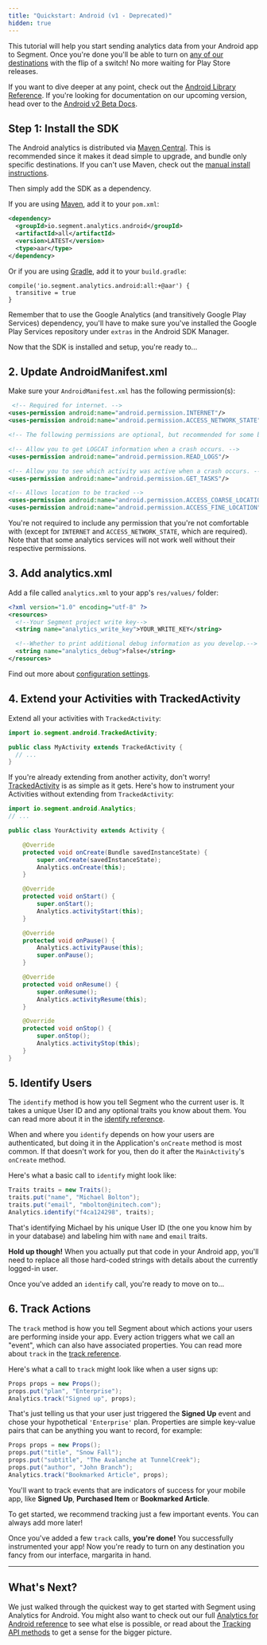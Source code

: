 ```yaml
---
title: "Quickstart: Android (v1 - Deprecated)"
hidden: true
---
```


This tutorial will help you start sending analytics data from your Android app to Segment. Once you're done you'll be able to turn on [any of our destinations](/docs/connections/destinations/) with the flip of a switch! No more waiting for Play Store releases.

If you want to dive deeper at any point, check out the [Android Library Reference](/docs/connections/sources/catalog/libraries/mobile/android).
If you're looking for documentation on our upcoming version, head over to the [Android v2 Beta Docs](/docs/connections/sources/catalog/libraries/mobile/android-beta).

## Step 1: Install the SDK

The Android analytics is distributed via [Maven Central](http://maven.org/). This is recommended since it makes it dead simple to upgrade, and bundle only specific destinations. If you can't use Maven, check out the [manual install instructions](/docs/connections/sources/catalog/libraries/mobile/android#manual-install).

Then simply add the SDK as a dependency.

If you are using [Maven](https://maven.apache.org/), add it to your `pom.xml`:
```xml
<dependency>
  <groupId>io.segment.analytics.android</groupId>
  <artifactId>all</artifactId>
  <version>LATEST</version>
  <type>aar</type>
</dependency>
```

Or if you are using [Gradle](http://www.gradle.org/), add it to your `build.gradle`:

```
compile('io.segment.analytics.android:all:+@aar') {
  transitive = true
}
```

Remember that to use the Google Analytics (and transitively Google Play Services) dependency, you'll have to make sure you've installed the Google Play Services repository under `extras` in the Android SDK Manager.

Now that the SDK is installed and setup, you're ready to...

## 2. Update AndroidManifest.xml

Make sure your `AndroidManifest.xml` has the following permission(s):

```xml
 <!-- Required for internet. -->
<uses-permission android:name="android.permission.INTERNET"/>
<uses-permission android:name="android.permission.ACCESS_NETWORK_STATE"/>

<!-- The following permissions are optional, but recommended for some bundled destinations. -->

<!-- Allow you to get LOGCAT information when a crash occurs. -->
<uses-permission android:name="android.permission.READ_LOGS"/>

<!-- Allow you to see which activity was active when a crash occurs. -->
<uses-permission android:name="android.permission.GET_TASKS"/>

<!-- Allows location to be tracked -->
<uses-permission android:name="android.permission.ACCESS_COARSE_LOCATION"/>
<uses-permission android:name="android.permission.ACCESS_FINE_LOCATION"/>
```

You're not required to include any permission that you're not comfortable with (except for `INTERNET` and `ACCESS_NETWORK_STATE`, which are required). Note that that some analytics services will not work well without their respective permissions.

## 3. Add analytics.xml

Add a file called `analytics.xml` to your app's `res/values/` folder:

```xml
<?xml version="1.0" encoding="utf-8" ?>
<resources>
  <!--Your Segment project write key-->
  <string name="analytics_write_key">YOUR_WRITE_KEY</string>

  <!--Whether to print additional debug information as you develop.-->
  <string name="analytics_debug">false</string>
</resources>
```

Find out more about [configuration settings](#configuration).

## 4. Extend your Activities with TrackedActivity

Extend all your activities with `TrackedActivity`:

```java
import io.segment.android.TrackedActivity;

public class MyActivity extends TrackedActivity {
  // ...
}
```

If you're already extending from another activity, don't worry! [TrackedActivity](https://github.com/segmentio/analytics-android/blob/master/src/io/segment/android/TrackedActivity.java) is as simple as it gets. Here's how to instrument your Activities without extending from `TrackedActivity`:


```java
import io.segment.android.Analytics;
// ...

public class YourActivity extends Activity {

    @Override
    protected void onCreate(Bundle savedInstanceState) {
        super.onCreate(savedInstanceState);
        Analytics.onCreate(this);
    }

    @Override
    protected void onStart() {
        super.onStart();
        Analytics.activityStart(this);
    }

    @Override
    protected void onPause() {
        Analytics.activityPause(this);
        super.onPause();
    }

    @Override
    protected void onResume() {
        super.onResume();
        Analytics.activityResume(this);
    }

    @Override
    protected void onStop() {
        super.onStop();
        Analytics.activityStop(this);
    }
}
```

## 5. Identify Users

The `identify` method is how you tell Segment who the current user is. It takes a unique User ID and any optional traits you know about them. You can read more about it in the [identify reference](/docs/libraries/android#identify).

When and where you `identify` depends on how your users are authenticated, but doing it in the Application's `onCreate` method is most common. If that doesn't work for you, then do it after the `MainActivity`'s `onCreate` method.

Here's what a basic call to `identify` might look like:

```java
Traits traits = new Traits();
traits.put("name", "Michael Bolton");
traits.put("email", "mbolton@initech.com");
Analytics.identify("f4ca124298", traits);
```

That's identifying Michael by his unique User ID (the one you know him by in your database) and labeling him with `name` and `email` traits.

**Hold up though!** When you actually put that code in your Android app, you'll need to replace all those hard-coded strings with details about the currently logged-in user.

Once you've added an `identify` call, you're ready to move on to...

## 6. Track Actions

The `track` method is how you tell Segment about which actions your users are performing inside your app. Every action triggers what we call an "event", which can also have associated properties. You can read more about `track` in the [track reference](/docs/libraries/android#track).

Here's what a call to `track` might look like when a user signs up:

```java
Props props = new Props();
props.put("plan", "Enterprise");
Analytics.track("Signed up", props);
```

That's just telling us that your user just triggered the **Signed Up** event and chose your hypothetical `'Enterprise'` plan. Properties are simple key-value pairs that can be anything you want to record, for example:

```java
Props props = new Props();
props.put("title", "Snow Fall");
props.put("subtitle", "The Avalanche at TunnelCreek");
props.put("author", "John Branch");
Analytics.track("Bookmarked Article", props);
```

You'll want to track events that are indicators of success for your mobile app, like **Signed Up**, **Purchased Item** or **Bookmarked Article**.

To get started, we recommend tracking just a few important events. You can always add more later!

Once you've added a few `track` calls, **you're done!** You successfully instrumented your app! Now you're ready to turn on any destination you fancy from our interface, margarita in hand.

---

## What's Next?

We just walked through the quickest way to get started with Segment using Analytics for Android. You might also want to check out our full [Analytics for Android reference](/docs/connections/sources/catalog/libraries/mobile/android/) to see what else is possible, or read about the [Tracking API methods](docs/connections/sources/catalog/libraries/server/http-api/) to get a sense for the bigger picture.
